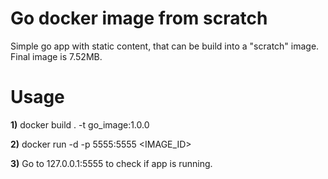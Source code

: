 # Go docker image from scratch
Simple go app with static content, that can be build into a "scratch" image.
Final image is 7.52MB.

# Usage
**1)** docker build . -t go_image:1.0.0

**2)** docker run -d -p 5555:5555 <IMAGE_ID>

**3)** Go to 127.0.0.1:5555 to check if app is running.